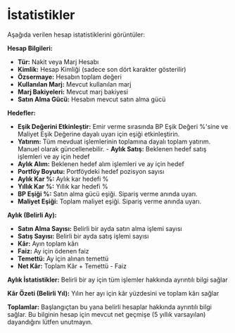 # **İstatistikler**

Aşağıda verilen hesap istatistiklerini görüntüler:

**Hesap Bilgileri:**
- **Tür:** Nakit veya Marj Hesabı
- **Kimlik:** Hesap Kimliği (sadece son dört karakter gösterilir)
- **Özsermaye:** Hesabın toplam değeri
- **Kullanılan Marj:** Mevcut kullanılan marj
- **Marj Bakiyeleri:** Mevcut marj bakiyesi
- **Satın Alma Gücü:** Hesabın mevcut satın alma gücü

**Hedefler:**
- **Eşik Değerini Etkinleştir:** Emir verme sırasında BP Eşik Değeri %'sine ve Maliyet Eşik Değerine dayalı uyarı için eşiği etkinleştirin.
- **Yatırım:** Tüm mevduat işlemlerinin toplamına dayalı toplam yatırım. Manuel olarak güncellenebilir. - **Aylık Satış:** Beklenen hedef satış işlemleri ve ay için hedef
- **Aylık Alım:** Beklenen hedef alım işlemleri ve ay için hedef
- **Portföy Boyutu:** Portföydeki hedef pozisyon sayısı
- **Aylık Kar %:** Aylık kar hedefi %
- **Yıllık Kar %:** Yıllık kar hedefi %
- **BP Eşiği %:** Satın alma gücü eşiği. Sipariş verme anında uyarı.
- **Maliyet Eşiği:** Toplam maliyet eşiği. Sipariş verme anında uyarı.

**Aylık (Belirli Ay):**
- **Satın Alma Sayısı:** Belirli bir ayda satın alma işlemi sayısı
- **Satış Sayısı:** Belirli bir ayda satış işlemi sayısı
- **Kâr:** Ayın toplam kârı
- **Faiz:** Ay için ödenen faiz
- **Temettü:** Ay için alınan temettü
- **Net Kâr:** Toplam Kâr + Temettü - Faiz

**Aylık İstatistikler:**
Belirli bir ay için tüm işlemler hakkında ayrıntılı bilgi sağlar

**Kâr Özeti (Belirli Yıl):**
Yılın her ayı için kâr yüzdesini ve toplam kârı sağlar

**Toplamlar:**
Başlangıçtan bu yana belirli hesaplar hakkında ayrıntılı bilgi sağlar.
Bu bilginin hesap için mevcut net geçmişe (5 yıllık varsayılan) dayandığını lütfen unutmayın.

